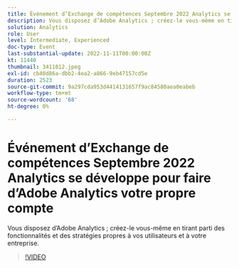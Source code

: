 ```yaml
---
title: Événement d’Exchange de compétences Septembre 2022 Analytics se développe pour faire d’Adobe Analytics votre propre compte
description: Vous disposez d’Adobe Analytics ; créez-le vous-même en tirant parti des fonctionnalités et des stratégies propres à vos utilisateurs et à votre entreprise.
solution: Analytics
role: User
level: Intermediate, Experienced
doc-type: Event
last-substantial-update: 2022-11-11T00:00:00Z
kt: 11440
thumbnail: 3411012.jpeg
exl-id: cb40d86a-dbb2-4ea2-a866-9eb47157cd5e
duration: 2523
source-git-commit: 9a297cda953d4414131657f9ac84580aea0eabeb
workflow-type: tm+mt
source-wordcount: '68'
ht-degree: 0%

---
```


# Événement d’Exchange de compétences Septembre 2022 Analytics se développe pour faire d’Adobe Analytics votre propre compte

Vous disposez d’Adobe Analytics ; créez-le vous-même en tirant parti des fonctionnalités et des stratégies propres à vos utilisateurs et à votre entreprise.

>[!VIDEO](https://video.tv.adobe.com/v/3411012/?quality=12&learn=on)
